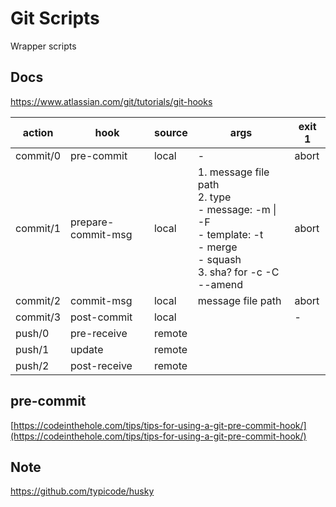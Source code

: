 # Git Scripts

Wrapper scripts

## Docs

https://www.atlassian.com/git/tutorials/git-hooks

| action   | hook               | source | args                                                         | exit 1 |
| -------- | ------------------ | ------ | ------------------------------------------------------------ | ------ |
| commit/0 | pre-commit         | local  | -                                                            | abort  |
| commit/1 | prepare-commit-msg | local  | 1.  message file path<br />2. type<br />- message: -m \| -F<br />- template: -t<br />- merge<br />- squash<br />3. sha? for -c -C --amend | abort  |
| commit/2 | commit-msg         | local  | message file path                                            | abort  |
| commit/3 | post-commit        | local  |                                                              | -      |
| push/0   | pre-receive        | remote |                                                              |        |
| push/1   | update             | remote |                                                              |        |
| push/2   | post-receive       | remote |                                                              |        |

## pre-commit

[https://codeinthehole.com/tips/tips-for-using-a-git-pre-commit-hook/](https://codeinthehole.com/tips/tips-for-using-a-git-pre-commit-hook/)

## Note

https://github.com/typicode/husky